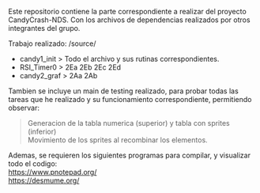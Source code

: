 Este repositorio contiene la parte correspondiente a realizar del proyecto CandyCrash-NDS. Con los archivos de dependencias realizados por otros integrantes del grupo. 

Trabajo realizado:
/source/
  - candy1_init > Todo el archivo y sus rutinas correspondientes.
  - RSI_Timer0 > 2Ea 2Eb 2Ec 2Ed
  - candy2_graf > 2Aa 2Ab

Tambien se incluye un main de testing realizado, para probar todas las tareas que he realizado y su funcionamiento correspondiente, permitiendo observar: 
> Generacion de la tabla numerica (superior) y tabla con sprites (inferior) \
> Movimiento de los sprites al recombinar los elementos.

Ademas, se requieren los siguientes programas para compilar, y visualizar todo el codigo:\
https://www.pnotepad.org/ \
https://desmume.org/
